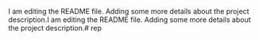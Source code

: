 I am editing the README file. Adding some more details about the project description.I am editing the README file. Adding some more details about the project description.# rep
